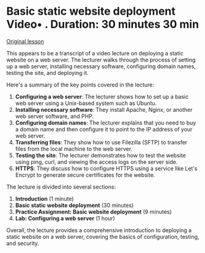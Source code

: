 # Basic static website deployment Video• . Duration: 30 minutes 30 min

[Original lesson](https://www.coursera.org/learn/uol-web-development/lecture/zLpIq/basic-static-website-deployment)

This appears to be a transcript of a video lecture on deploying a static website on a web server. The lecturer walks through the process of setting up a web server, installing necessary software, configuring domain names, testing the site, and deploying it.

Here's a summary of the key points covered in the lecture:

1. **Configuring a web server**: The lecturer shows how to set up a basic web server using a Unix-based system such as Ubuntu.
2. **Installing necessary software**: They install Apache, Nginx, or another web server software, and PHP.
3. **Configuring domain names**: The lecturer explains that you need to buy a domain name and then configure it to point to the IP address of your web server.
4. **Transferring files**: They show how to use Filezilla (SFTP) to transfer files from the local machine to the web server.
5. **Testing the site**: The lecturer demonstrates how to test the website using ping, curl, and viewing the access logs on the server side.
6. **HTTPS**: They discuss how to configure HTTPS using a service like Let's Encrypt to generate secure certificates for the website.

The lecture is divided into several sections:

1. **Introduction** (1 minute)
2. **Basic static website deployment** (30 minutes)
3. **Practice Assignment: Basic website deployment** (9 minutes)
4. **Lab: Configuring a web server** (1 hour)

Overall, the lecture provides a comprehensive introduction to deploying a static website on a web server, covering the basics of configuration, testing, and security.

